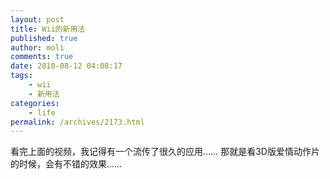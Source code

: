 ```yaml
---
layout: post
title: Wii的新用法
published: true
author: moli
comments: true
date: 2010-08-12 04:08:17
tags:
    - wii
    - 新用法
categories:
    - life
permalink: /archives/2173.html
---
```

看完上面的视频，我记得有一个流传了很久的应用…… 那就是看3D版爱情动作片的时候，会有不错的效果……